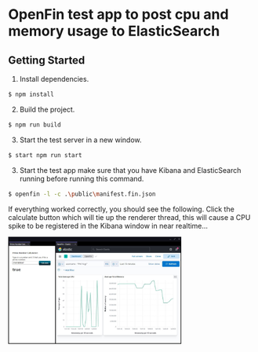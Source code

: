 # OpenFin test app to post cpu and memory usage to ElasticSearch


## Getting Started

1. Install dependencies.

```bash
$ npm install
```

2. Build the project.

```bash
$ npm run build
```

3. Start the test server in a new window.

```bash
$ start npm run start
```

3. Start the test app make sure that you have Kibana and ElasticSearch running before running this command.

```bash
$ openfin -l -c .\public\manifest.fin.json
```

If everything worked correctly, you should see the following. Click the calculate button which will tie up the renderer thread, this will cause a CPU spike to be registered in the Kibana window in near realtime... 

<img src="./readme-images/Example.JPG" width="70%"/>
